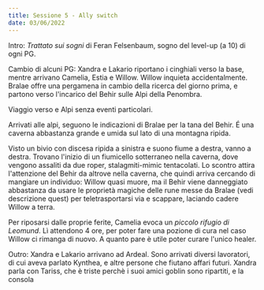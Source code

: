 ```yaml
---
title: Sessione 5 - Ally switch
date: 03/06/2022
---
```

Intro: *Trattato sui sogni* di Feran Felsenbaum, sogno del level-up (a 10) di ogni PG.

Cambio di alcuni PG: Xandra e Lakario riportano i cinghiali verso la base, mentre arrivano Camelia, Estia e Willow. Willow inquieta accidentalmente. Bralae offre una pergamena in cambio della ricerca del giorno prima, e partono verso l'incarico del Behir sulle Alpi della Penombra.

Viaggio verso e Alpi senza eventi particolari.

Arrivati alle alpi, seguono le indicazioni di Bralae per la tana del Behir. É una caverna abbastanza grande e umida sul lato di una montagna ripida.

Visto un bivio con discesa ripida a sinistra e suono fiume a destra, vanno a destra. Trovano l'inizio di un fiumicello sotterraneo nella caverna, dove vengono assaliti da due roper, stalagmiti-mimic tentacolati. Lo scontro attira l'attenzione del Behir da altrove nella caverna, che quindi arriva cercando di mangiare un individuo: Willow quasi muore, ma il Behir viene danneggiato abbastanza da usare le proprietà magiche delle rune messe da Bralae (vedi descrizione quest) per teletrasportarsi via e scappare, laciando cadere Willow a terra.

Per riposarsi dalle proprie ferite, Camelia evoca un *piccolo rifugio di Leomund*. Lì attendono 4 ore, per poter fare una pozione di cura nel caso Willow ci rimanga di nuovo. A quanto pare è utile poter curare l'unico healer.

Outro: Xandra e Lakario arrivano ad Ardeal. Sono arrivati diversi lavoratori, di cui aveva parlato Kynthea, e altre persone che fiutano affari futuri. Xandra parla con Tariss, che è triste perchè i suoi amici goblin sono ripartiti, e la consola